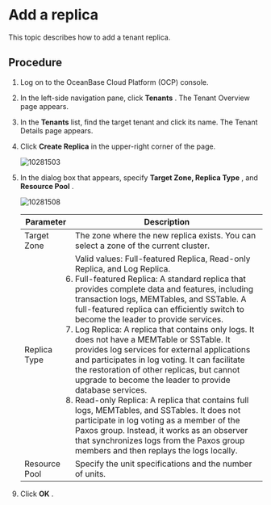 Add a replica 
==================================

This topic describes how to add a tenant replica. 

Procedure 
------------------------------

1. Log on to the OceanBase Cloud Platform (OCP) console.

   

2. In the left-side navigation pane, click **Tenants** . The Tenant Overview page appears.

   

3. In the **Tenants** list, find the target tenant and click its name. The Tenant Details page appears.

   

4. Click **Create Replica** in the upper-right corner of the page. 

   ![10281503](https://help-static-aliyun-doc.aliyuncs.com/assets/img/en-US/5625306461/p345364.png)
   

5. In the dialog box that appears, specify **Target Zone, Replica Type** , and **Resource Pool** .

   ![10281508](https://help-static-aliyun-doc.aliyuncs.com/assets/img/en-US/5625306461/p345371.png)
   

   |   Parameter   |                                                                                                                                                                                                                                                                                                                                                                                                                                                                                                                  Description                                                                                                                                                                                                                                                                                                                                                                                                                                                                                                                   |
   |---------------|------------------------------------------------------------------------------------------------------------------------------------------------------------------------------------------------------------------------------------------------------------------------------------------------------------------------------------------------------------------------------------------------------------------------------------------------------------------------------------------------------------------------------------------------------------------------------------------------------------------------------------------------------------------------------------------------------------------------------------------------------------------------------------------------------------------------------------------------------------------------------------------------------------------------------------------------------------------------------------------------------------------------------------------------|
   | Target Zone   | The zone where the new replica exists. You can select a zone of the current cluster.                                                                                                                                                                                                                                                                                                                                                                                                                                                                                                                                                                                                                                                                                                                                                                                                                                                                                                                                                           |
   | Replica Type  | Valid values: Full-featured Replica, Read-only Replica, and Log Replica.  <li> Full-featured Replica: A standard replica that provides complete data and features, including transaction logs, MEMTables, and SSTable. A full-featured replica can efficiently switch to become the leader to provide services.   </li><li> Log Replica: A replica that contains only logs. It does not have a MEMTable or SSTable. It provides log services for external applications and participates in log voting. It can facilitate the restoration of other replicas, but cannot upgrade to become the leader to provide database services.   </li><li> Read-only Replica: A replica that contains full logs, MEMTables, and SSTables. It does not participate in log voting as a member of the Paxos group. Instead, it works as an observer that synchronizes logs from the Paxos group members and then replays the logs locally. </li>   |
   | Resource Pool | Specify the unit specifications and the number of units.                                                                                                                                                                                                                                                                                                                                                                                                                                                                                                                                                                                                                                                                                                                                                                                                                                                                                                                                                                                       |

   

6. Click **OK** .

   



